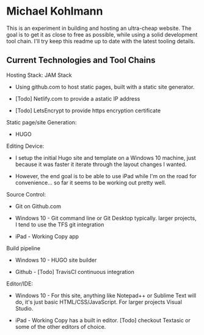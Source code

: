 # Michael Kohlmann



This is an experiment in building and hosting an ultra-cheap website. The goal is to get it as close to free as possible, while using a solid development tool chain. I'll try keep this readme up to date with the latest tooling details.



## Current Technologies and Tool Chains

Hosting Stack: JAM Stack

- Using github.com to host static pages, built with a static site generator.

- [Todo] Netlify.com to provide a astatic IP address

- [Todo] LetsEncrypt to provide https encryption certificate



Static page/site Generation:

- HUGO



Editing Device:

- I setup the initial Hugo site and template on a Windows 10 machine, just because it was faster it iterate through the layout changes I wanted.

- However, the end goal is to be able to use iPad while I'm on the road for convenience... so far it seems to be working out pretty well.



Source Control:

- Git on Github.com

- Windows 10 - Git command line or Git Desktop typically. larger projects, I tend to use the TFS git integration 

- iPad - Working Copy app



Build pipeline

- Windows 10 - HUGO site builder

- Github - [Todo] TravisCI continuous integration



Editor/IDE:

- Windows 10 - For this site, anything like Notepad++ or Sublime Text will do, it's just basic HTML/CSS/JavaScript. For larger projects Visual Studio.

- iPad - Working Copy has a built in editor. [Todo] checkout Textasic or some of the other editors of choice.
